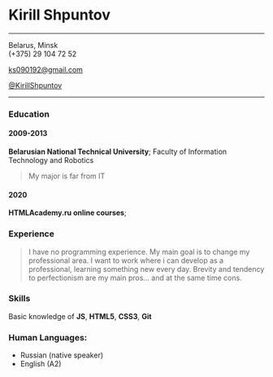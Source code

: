 # Kirill Shpuntov

------------------
Belarus, Minsk                   
(+375) 29 104 72 52

ks090192@gmail.com

[@KirillShpuntov](https://t.me/KirillShpuntov)

------------------ 

### Education

#### 2009-2013 
**Belarusian National Technical University**; Faculty of Information Technology and Robotics
> My major is far from IT

#### 2020
**HTMLAcademy.ru online courses**; 

### Experience

>I have no programming experience. My main goal is to change my professional area. I want to work where i can develop as a professional, learning something new every day. Brevity and tendency to perfectionism are my main pros... and at the same time cons.   

### Skills

Basic knowledge of **JS**, **HTML5**, **CSS3**, **Git**

### Human Languages:

* Russian (native speaker) 
* English (A2)
